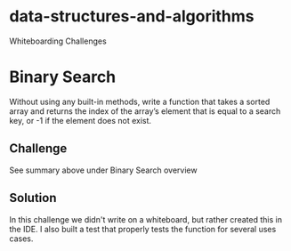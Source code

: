# data-structures-and-algorithms
Whiteboarding Challenges

# Binary Search
Without using any built-in methods, write a function  that takes a sorted array and returns the index of the array’s element that is equal to a search key, or -1 if the element does not exist.

## Challenge
See summary above under Binary Search overview

## Solution
In this challenge we didn't write on a whiteboard, but rather created this in the IDE.
I also built a test that properly tests the function for several uses cases.

